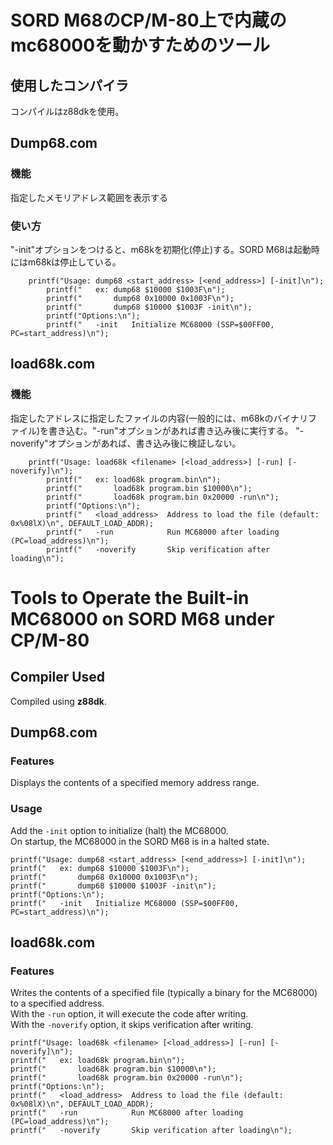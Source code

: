 # SORD M68のCP/M-80上で内蔵のmc68000を動かすためのツール

## 使用したコンパイラ

コンパイルはz88dkを使用。


## Dump68.com

### 機能

指定したメモリアドレス範囲を表示する

### 使い方

"-init"オプションをつけると、m68kを初期化(停止)する。SORD M68は起動時にはm68kは停止している。

```
    printf("Usage: dump68 <start_address> [<end_address>] [-init]\n");
        printf("   ex: dump68 $10000 $1003F\n");
        printf("       dump68 0x10000 0x1003F\n");
        printf("       dump68 $10000 $1003F -init\n");
        printf("Options:\n");
        printf("   -init   Initialize MC68000 (SSP=$00FF00, PC=start_address)\n");
```

## load68k.com

### 機能

指定したアドレスに指定したファイルの内容(一般的には、m68kのバイナリファイル)を書き込む。"-run"オプションがあれば書き込み後に実行する。
"-noverify"オプションがあれば、書き込み後に検証しない。

```
    printf("Usage: load68k <filename> [<load_address>] [-run] [-noverify]\n");
        printf("   ex: load68k program.bin\n");
        printf("       load68k program.bin $10000\n");
        printf("       load68k program.bin 0x20000 -run\n");
        printf("Options:\n");
        printf("   <load_address>  Address to load the file (default: 0x%08lX)\n", DEFAULT_LOAD_ADDR);
        printf("   -run            Run MC68000 after loading (PC=load_address)\n");
        printf("   -noverify       Skip verification after loading\n");
```


# Tools to Operate the Built-in MC68000 on SORD M68 under CP/M-80

## Compiler Used

Compiled using **z88dk**.

## Dump68.com

### Features

Displays the contents of a specified memory address range.

### Usage

Add the `-init` option to initialize (halt) the MC68000.  
On startup, the MC68000 in the SORD M68 is in a halted state.

```
printf("Usage: dump68 <start_address> [<end_address>] [-init]\n");
printf("   ex: dump68 $10000 $1003F\n");
printf("       dump68 0x10000 0x1003F\n");
printf("       dump68 $10000 $1003F -init\n");
printf("Options:\n");
printf("   -init   Initialize MC68000 (SSP=$00FF00, PC=start_address)\n");
```

## load68k.com

### Features

Writes the contents of a specified file (typically a binary for the MC68000) to a specified address.  
With the `-run` option, it will execute the code after writing.  
With the `-noverify` option, it skips verification after writing.

```
printf("Usage: load68k <filename> [<load_address>] [-run] [-noverify]\n");
printf("   ex: load68k program.bin\n");
printf("       load68k program.bin $10000\n");
printf("       load68k program.bin 0x20000 -run\n");
printf("Options:\n");
printf("   <load_address>  Address to load the file (default: 0x%08lX)\n", DEFAULT_LOAD_ADDR);
printf("   -run            Run MC68000 after loading (PC=load_address)\n");
printf("   -noverify       Skip verification after loading\n");
```
